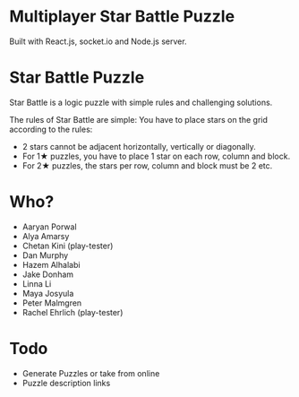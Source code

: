 # Multiplayer Star Battle Puzzle

Built with React.js, socket.io and Node.js server.

# Star Battle Puzzle

Star Battle is a logic puzzle with simple rules and challenging solutions.

The rules of Star Battle are simple:
You have to place stars on the grid according to the rules:
- 2 stars cannot be adjacent horizontally, vertically or diagonally.
- For 1★ puzzles, you have to place 1 star on each row, column and block.
- For 2★ puzzles, the stars per row, column and block must be 2 etc.

# Who?

  * Aaryan Porwal
  * Alya Amarsy
  * Chetan Kini (play-tester)
  * Dan Murphy
  * Hazem Alhalabi
  * Jake Donham
  * Linna Li
  * Maya Josyula
  * Peter Malmgren
  * Rachel Ehrlich (play-tester)

# Todo

  * Generate Puzzles or take from online
  * Puzzle description links
